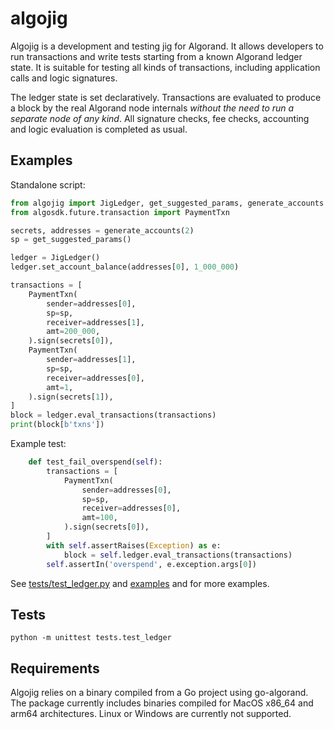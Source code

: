 # algojig

Algojig is a development and testing jig for Algorand. It allows developers to run transactions and write tests starting from a known Algorand ledger state. It is suitable for testing all kinds of transactions, including application calls and logic signatures.

The ledger state is set declaratively. Transactions are evaluated to produce a block by the real Algorand node internals _without the need to run a separate node of any kind_. All signature checks, fee checks, accounting and logic evaluation is completed as usual.

## Examples

Standalone script:
```py
from algojig import JigLedger, get_suggested_params, generate_accounts
from algosdk.future.transaction import PaymentTxn

secrets, addresses = generate_accounts(2)
sp = get_suggested_params()

ledger = JigLedger()
ledger.set_account_balance(addresses[0], 1_000_000)

transactions = [
    PaymentTxn(
        sender=addresses[0],
        sp=sp,
        receiver=addresses[1],
        amt=200_000,
    ).sign(secrets[0]),
    PaymentTxn(
        sender=addresses[1],
        sp=sp,
        receiver=addresses[0],
        amt=1,
    ).sign(secrets[1]),
]
block = ledger.eval_transactions(transactions)
print(block[b'txns'])
```

Example test:
```py
    def test_fail_overspend(self):
        transactions = [
            PaymentTxn(
                sender=addresses[0],
                sp=sp,
                receiver=addresses[0],
                amt=100,
            ).sign(secrets[0]),
        ]
        with self.assertRaises(Exception) as e:
            block = self.ledger.eval_transactions(transactions)
        self.assertIn('overspend', e.exception.args[0])
```

See [tests/test_ledger.py](tests/test_ledger.py) and [examples](examples/) and for more examples.

## Tests

```
python -m unittest tests.test_ledger
```


## Requirements

Algojig relies on a binary compiled from a Go project using go-algorand. The package currently includes binaries compiled for MacOS x86_64 and arm64 architectures. Linux or Windows are currently not supported.
